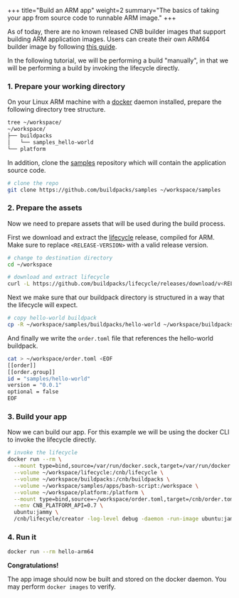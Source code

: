 +++
title="Build an ARM app"
weight=2
summary="The basics of taking your app from source code to runnable ARM image."
+++

As of today, there are no known released CNB builder images that support building ARM application images. Users can create their own ARM64 builder image by following [this guide][this guide].

In the following tutorial, we will be performing a build "manually", in that we will be performing a build by invoking the lifecycle directly.

### 1. Prepare your working directory

On your Linux ARM machine with a [docker][docker] daemon installed, prepare the following directory tree structure.

```bash
tree ~/workspace/
~/workspace/
├── buildpacks
│   └── samples_hello-world
└── platform
```

In addition, clone the [samples][samples] repository which will contain the application source code.

```bash
# clone the repo
git clone https://github.com/buildpacks/samples ~/workspace/samples
```

### 2. Prepare the assets

Now we need to prepare assets that will be used during the build process.

First we download and extract the [lifecycle][lifecycle] release, compiled for ARM. Make sure to replace `<RELEASE-VERSION>` with a valid release version.

```bash
# change to destination directory
cd ~/workspace

# download and extract lifecycle
curl -L https://github.com/buildpacks/lifecycle/releases/download/v<RELEASE-VERSION>/lifecycle-v<RELEASE-VERSION>+linux.arm64.tgz | tar xf -
```

Next we make sure that our buildpack directory is structured in a way that the lifecycle will expect.

```bash
# copy hello-world buildpack
cp -R ~/workspace/samples/buildpacks/hello-world ~/workspace/buildpacks/samples_hello-world/0.0.1
```

And finally we write the `order.toml` file that references the hello-world buildpack.

```bash
cat > ~/workspace/order.toml <EOF
[[order]]
[[order.group]]
id = "samples/hello-world"
version = "0.0.1"
optional = false
EOF
```

### 3. Build your app

Now we can build our app. For this example we will be using the docker CLI to invoke the lifecycle directly.

```bash
# invoke the lifecycle
docker run --rm \
  --mount type=bind,source=/var/run/docker.sock,target=/var/run/docker.sock \
  --volume ~/workspace/lifecycle:/cnb/lifecycle \
  --volume ~/workspace/buildpacks:/cnb/buildpacks \
  --volume ~/workspace/samples/apps/bash-script:/workspace \
  --volume ~/workspace/platform:/platform \
  --mount type=bind,source=~/workspace/order.toml,target=/cnb/order.toml \
  --env CNB_PLATFORM_API=0.7 \
  ubuntu:jammy \
  /cnb/lifecycle/creator -log-level debug -daemon -run-image ubuntu:jammy hello-arm64
```

### 4. Run it

```bash
docker run --rm hello-arm64
```

**Congratulations!**

The app image should now be built and stored on the docker daemon. You may perform `docker images` to verify.

[pack]: https://github.com/buildpacks/pack
[docker]: https://docs.docker.com
[samples]: https://github.com/buildpacks/samples
[lifecycle]: https://github.com/buildpacks/lifecycle
[this guide]: https://github.com/dmikusa-pivotal/paketo-arm64

